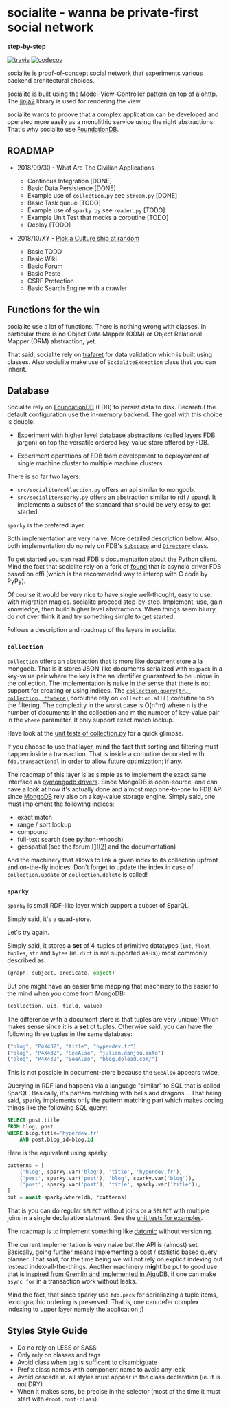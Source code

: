 # socialite - wanna be private-first social network

**step-by-step**

[![travis](https://api.travis-ci.com/amirouche/socialite.svg?branch=master)](https://travis-ci.com/amirouche/socialite) [![codecov](https://codecov.io/gh/amirouche/socialite/branch/master/graph/badge.svg)](https://codecov.io/gh/amirouche/socialite)

socialite is proof-of-concept social network that experiments various
backend architectural choices.

<!-- It takes inspiration from peer-to-peer systems ideas and apply them in the context of controlled environments. -->

socialite is built using the Model-View-Controller pattern on top of
[aiohttp](https://aiohttp.readthedocs.io/en/stable/). The
[jinja2](http://jinja.pocoo.org/) library is used for rendering the
view.

socialite wants to proove that a complex application can be developed
and operated more easily as a monolithic service using the right
abstractions. That's why socialite use
[FoundationDB](https://apple.github.io/foundationdb/).

<!-- socialite experiment with an innovative [distributed **priority** task -->
<!-- queue](https://github.com/amirouche/socialite/issues/14). The goal of -->
<!-- that particular component is to ease operation of the application. -->

## ROADMAP

- 2018/09/30 - What Are The Civilian Applications

	- Continous Integration [DONE]
	- Basic Data Persistence [DONE]
	- Example use of `collection.py` see `stream.py` [DONE]
	- Basic Task queue [TODO]
	- Example use of `sparky.py` see `reader.py` [TODO]
	- Example Unit Test that mocks a coroutine [TODO]
	- Deploy [TODO]

- 2018/10/XY - [Pick a Culture ship at random](http://bryanschuetz.github.io/culture-namer/)

	- Basic TODO
	- Basic Wiki
	- Basic Forum
	- Basic Paste
	- CSRF Protection
	- Basic Search Engine with a crawler

## Functions for the win

socialite use a lot of functions.  There is nothing wrong with
classes.  In particular there is no Object Data Mapper (ODM) or Object
Relational Mapper (ORM) abstraction, yet.

That said, socialite rely on
[trafaret](https://github.com/Deepwalker/trafaret/) for data
validation which is built using classes. Also socialite make use of
`SocialiteException` class that you can inherit.

## Database

Socialite rely on [FoundationDB](https://foundationdb.org/) (FDB) to
persist data to disk.  Becareful the default configuration use the
in-memory backend.  The goal with this choice is double:

- Experiment with higher level database abstractions (called layers
  FDB jargon) on top the versatile ordered key-value store offered by
  FDB.

- Experiment operations of FDB from development to deployement of
  single machine cluster to multiple machine clusters.

There is so far two layers:

- `src/socialite/collection.py` offers an api similar to mongodb.
- `src/socialite/sparky.py` offers an abstraction similar to rdf /
  sparql. It implements a subset of the standard that should be very
  easy to get started.

`sparky` is the prefered layer.

Both implementation are very naive. More detailed description
below. Also, both implementation do no rely on FDB's
[`Subspace`](https://apple.github.io/foundationdb/api-python.html#subspaces)
and
[`Directory`](https://apple.github.io/foundationdb/api-python.html#directories)
class.

To get started you can read [FDB's documentation about the Python
client](https://apple.github.io/foundationdb/index.html). Mind the
fact that socialite rely on a fork of
[found](https://github.com/amirouche/found) that is asyncio driver FDB
based on cffi (which is the recommeded way to interop with C code by
PyPy).

Of course it would be very nice to have single well-thought, easy
to use, with migration magics. socialite proceed step-by-step.
Implement, use, gain knowledge, then build higher level abstractions.
When things seem blurry, do not over think it and try something
simple to get started.

Follows a description and roadmap of the layers in socialite.

### `collection`

`collection` offers an abstraction that is more like document store a
la mongodb. That is it stores JSON-like documents serialized with
`msgpack` in a key-value pair where the key is the an identifier
guaranteed to be unique in the collection. The implementation is naive
in the sense that there is not support for creating or using indices.
The [`collection.query(tr, collection,
**where)`](https://bit.ly/2wZB5TK) coroutine rely on
`collection.all()` coroutine to do the filtering. The complexity in
the worst case is O(n*m) where n is the number of documents in the
collection and m the number of key-value pair in the `where`
parameter.  It only support exact match lookup.

Have look at the [unit tests of collection.py](https://bit.ly/2N47IdI)
for a quick glimpse.

If you choose to use that layer, mind the fact that sorting and
filtering must happen inside a transaction. That is inside a coroutine
decorated with [`fdb.transactional`](https://bit.ly/2wVFuqO) in order
to allow future optimization; if any.

The roadmap of this layer is as simple as to implement the exact same
interface as [pymongodb
drivers](http://api.mongodb.com/python/current/tutorial.html). Since
MongoDB is open-source, one can have a look at how it's actually done
and almost map one-to-one to FDB API since
[MongoDB](https://github.com/mongodb/mongo) rely also on a key-value
storage engine. Simply said, one must implement the following indices:

- exact match
- range / sort lookup
- compound
- full-text search (see python-whoosh)
- geospatial (see the forum
  [[1]](https://bit.ly/2oW0hXS)[[2]](https://bit.ly/2CBa4vO) and the
  documentation)

And the machinery that allows to link a given index to its collection
upfront and on-the-fly indices. Don't forget to update the index in
case of `collection.update` or `collection.delete` is called!

### `sparky`

`sparky` is small RDF-like layer which support a subset of SparQL.

Simply said, it's a quad-store.

Let's try again.

Simply said, it stores a **set** of 4-tuples of primitive datatypes
(`int`, `float`, `tuples`, `str` and `bytes` (ie. `dict` is not
supported as-is)) most commonly described as:

```python
(graph, subject, predicate, object)
```

But one might have an easier time mapping that machinery to the easier
to the mind when you come from MongoDB:

```python
(collection, uid, field, value)
```

The difference with a document store is that tuples are very unique!
Which makes sense since it is a **set** ot tuples. Otherwise said, you
can have the following three tuples in the same database:

```python
("blog", "P4X432", "title", "hyperdev.fr")
("blog", "P4X432", "SeeAlso", "julien.danjou.info")
("blog", "P4X432", "SeeAlso", "blog.dolead.com/")
```

This is not possible in document-store because the `SeeAlso` appears
twice.

Querying in RDF land happens via a language "similar" to SQL that is
called SparQL. Basically, it's pattern matching with bells and
dragons... That being said, sparky implements only the pattern
matching part which makes coding things like the following SQL query:

```sql
SELECT post.title
FROM blog, post
WHERE blog.title='hyperdev.fr'
    AND post.blog_id=blog.id
```

Here is the equivalent using sparky:

```python
patterns = [
	('blog', sparky.var('blog'), 'title', 'hyperdev.fr'),
	('post', sparky.var('post'), 'blog', sparky.var('blog')),
	('post', sparky.var('post'), 'title', sparky.var('title')),
]
out = await sparky.where(db, *patterns)
```

That is you can do regular `SELECT` without joins or a `SELECT` with
multiple joins in a single declarative statment. See the [unit tests
for examples](https://bit.ly/2oVz735).

The roadmap is to implement something like
[datomic](https://www.datomic.com/) without versioning.

The current implementation is very naive but the API is (almost) set.
Basically, going further means implementing a cost / statistic based
query planner.  That said, for the time being we will not rely on
explicit indexing but instead index-all-the-things. Another machinery
**might** be put to good use that is [inspired from Gremlin and
implemented in AjguDB](https://bit.ly/2CEc72q), if one can make `async
for` in a transaction work without leaks.

Mind the fact, that since sparky use `fdb.pack` for serialiazing a
tuple items, lexicographic ordering is preserved. That is, one can
defer complex indexing to upper layer namely the application ;]

## Styles Style Guide

- Do no rely on LESS or SASS
- Only rely on classes and tags
- Avoid class when tag is sufficent to disambiguate
- Prefix class names with component name to avoid any leak
- Avoid cascade ie. all styles must appear in the class declaration (ie. it is not DRY)
- When it makes sens, be precise in the selector (most of the time it must start with `#root.root-class`)
